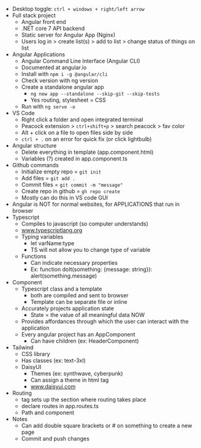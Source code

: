 - Desktop toggle: `ctrl + windows + right/left arrow`
- Full stack project
	- Angular front end
	- .NET core 7 API backend
	- Static server for Angular App (Nginx)
	- Users log in > create list(s) > add to list > change status of things on list
- Angular Applications
	- Angular Command Line Interface (Angular CLI)
	- Documented at angular.io
	- Install with `npm i -g @angular/cli`
	- Check version with ng version
	- Create a standalone angular app
		- `ng new app --standalone --skip-git --skip-tests`
		- Yes routing, stylesheet = CSS
	- Run with `ng serve -o`
- VS Code
	- Right click a folder and open integrated terminal
	- Peacock extension > `ctrl+shift+p` > search peacock > fav color
	- Alt + click on a file to open files side by side
	- `ctrl + .` on an error for quick fix (or click lightbulb)
- Angular structure
	- Delete everything in template (app.component.html)
	- Variables (?) created in app.component.ts
- Github commands
	- Initialize empty repo = `git init`
	- Add files = `git add .`
	- Commit files = `git commit -m "message"`
	- Create repo in github = `gh repo create`
	- Mostly can do this in VS code GUI
- Angular is NOT for normal websites, for APPLICATIONS that run in browser
- Typescript
	- Compiles to javascript (so computer understands)
	- www.typescriptlang.org
	- Typing variables
		- let varName:type
		- TS will not allow you to change type of variable
	- Functions
		- Can indicate necessary properties
		- Ex: function doIt(something: {message: string}): alert(something.message)
- Component
	- Typescript class and a template
		- both are compiled and sent to browser
		- Template can be separate file or inline
	- Accurately projects application state
		- State = the value of all meaningful data NOW
	- Provides affordances through which the user can interact with the application
	- Every angular project has an AppComponent
		- Can have children (ex: HeaderComponent)
- Tailwind
	- CSS library
	- Has classes (ex: text-3xl)
	- DaisyUI
		- Themes (ex: synthwave, cyberpunk)
		- Can assign a theme in html tag
		- www.daisyui.com
- Routing
	- <router-outlet /> tag sets up the section where routing takes place
	- declare routes in app.routes.ts
	- Path and component
- Notes
	- Can add double square brackets or # on something to create a new page
	- Commit and push changes